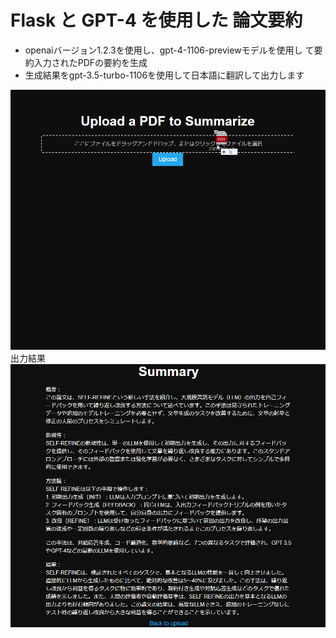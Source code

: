 # Flask と GPT-4 を使用した 論文要約

- openaiバージョン1.2.3を使用し、gpt-4-1106-previewモデルを使用し
て要約入力されたPDFの要約を生成
- 生成結果をgpt-3.5-turbo-1106を使用して日本語に翻訳して出力します

![PaperSummarizerFlaskGPT4](./PaperSummarizerFlaskGPT4.gif)
出力結果
![result.PNG](./result.PNG)
